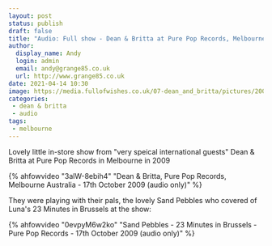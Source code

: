 ```yaml
---
layout: post
status: publish 
draft: false
title: "Audio: Full show - Dean & Britta at Pure Pop Records, Melbourne"
author:
  display_name: Andy
  login: admin
  email: andy@grange85.co.uk
  url: http://www.grange85.co.uk
date: 2021-04-14 10:30
image: https://media.fullofwishes.co.uk/07-dean_and_britta/pictures/2009-10-17-dean-britta.jpg
categories:
 - dean & britta
 - audio
tags:
 - melbourne
---
```

Lovely little in-store show from "very speical international guests" Dean & Britta at Pure Pop Records in Melbourne in 2009

{% ahfowvideo "3alW-8ebih4" "Dean & Britta, Pure Pop Records, Melbourne Australia - 17th October 2009 (audio only)" %}

<!--more-->

They were playing with their pals, the lovely Sand Pebbles who covered of Luna's 23 Minutes in Brussels at the show:

{% ahfowvideo "0evpyM6w2ko" "Sand Pebbles - 23 Minutes in Brussels - Pure Pop Records - 17th October 2009 (audio only)" %}
